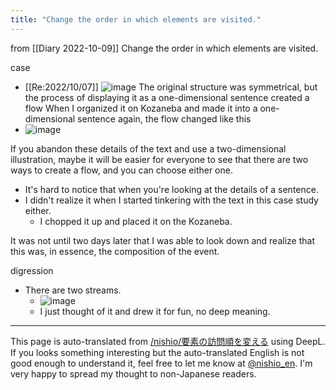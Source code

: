 ```yaml
---
title: "Change the order in which elements are visited."
---
```


from  [[Diary 2022-10-09]]
Change the order in which elements are visited.

case
- [[Re:2022/10/07]]
![image](https://gyazo.com/b4add2b5c33503bbb50a0097fa50f2ae/thumb/1000)
The original structure was symmetrical, but the process of displaying it as a one-dimensional sentence created a flow
When I organized it on Kozaneba and made it into a one-dimensional sentence again, the flow changed like this
- ![image](https://gyazo.com/5b1099521cb81fe263b62cb758815e67/thumb/1000)

If you abandon these details of the text and use a two-dimensional illustration, maybe it will be easier for everyone to see that there are two ways to create a flow, and you can choose either one.
- It's hard to notice that when you're looking at the details of a sentence.
- I didn't realize it when I started tinkering with the text in this case study either.
    - I chopped it up and placed it on the Kozaneba.

It was not until two days later that I was able to look down and realize that this was, in essence, the composition of the event.

digression
- There are two streams.
    - ![image](https://gyazo.com/15c359918b2348111c0f41d22c1a5c72/thumb/1000)
    - I just thought of it and drew it for fun, no deep meaning.

---
This page is auto-translated from [/nishio/要素の訪問順を変える](https://scrapbox.io/nishio/要素の訪問順を変える) using DeepL. If you looks something interesting but the auto-translated English is not good enough to understand it, feel free to let me know at [@nishio_en](https://twitter.com/nishio_en). I'm very happy to spread my thought to non-Japanese readers.